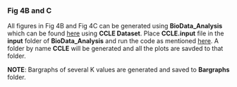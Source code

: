 ### Fig 4B and C

All figures in Fig 4B and Fig 4C can be generated using **BioData_Analysis** which can be found [here](https://github.com/uday2607/CSB-SCLC/tree/master/Additional_Codes/BioData-Analysis) using **CCLE Dataset**. Place **CCLE.input** file in the **input** folder of **BioData_Analysis** and run the code as mentioned [here](https://github.com/uday2607/CSB-SCLC/tree/master/Additional_Codes/BioData-Analysis/README.md). A folder by name **CCLE** will be generated and all the plots are savded to that folder.

**NOTE**: Bargraphs of several K values are generated and saved to **Bargraphs** folder.
